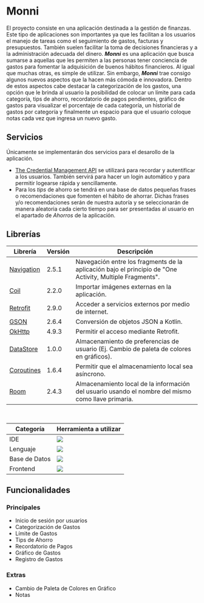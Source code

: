 # Monni
El proyecto consiste en una aplicación destinada a la gestión de finanzas. Este tipo de aplicaciones son importantes ya que les facilitan a los usuarios el manejo de tareas como el seguimiento de gastos, facturas y presupuestos. También suelen facilitar la toma de decisiones financieras y a la administración adecuada del dinero. ___Monni___ es una aplicación que busca sumarse a aquellas que les permiten a las personas tener conciencia de gastos para fomentar la adquisición de buenos hábitos financieros. Al igual que muchas otras, es simple de utilizar. Sin embargo, ___Monni___ trae consigo algunos nuevos aspectos que la hacen más cómoda e innovadora. Dentro de estos aspectos cabe destacar la categorización de los gastos, una opción que le brinda al usuario la posibilidad de colocar un límite para cada categoría, tips de ahorro, recordatorio de pagos pendientes, gráfico de gastos para visualizar el porcentaje de cada categoría, un historial de gastos por categoría y finalmente un espacio para que el usuario coloque notas cada vez que ingresa un nuevo gasto.

## Servicios
Únicamente se implementarán dos servicios para el desarollo de la aplicación.
- [The Credential Management API](https://web.dev/security-credential-management/) se utilizará para recordar y autentificar a los usuarios. También servirá para hacer un login automático y para permitir logearse rápida y sencillamente.
- Para los _tips_ de ahorro se tendrá en una base de datos pequeñas frases o recomendaciones que fomenten el hábito de ahorrar. Dichas frases y/o recomendaciones serán de nuestra autoría y se seleccionarán de manera aleatoria cada cierto tiempo para ser presentadas al usuario en el apartado de _Ahorros_ de la aplicación. 

## Librerías

| Librería     | Versión    | Descripción                                               |
|------------  | -------------  |  -------------                                        |
| [Navigation](https://developer.android.com/guide/navigation/navigation-getting-started) | 2.5.1 | Navegación entre los fragments de la aplicación bajo el principio de "One Activity, Multiple Fragments". |
| [Coil](https://coil-kt.github.io/coil/) | 2.2.0 | Importar imágenes externas en la aplicación. |
| [Retrofit](https://square.github.io/retrofit/) | 2.9.0 | Acceder a servicios externos por medio de internet. |
| [GSON](https://github.com/google/gson/blob/master/UserGuide.md) | 2.6.4 | Conversión de objetos JSON a Kotlin. |
| [OkHttp](https://futurestud.io/tutorials/retrofit-2-log-requests-and-responses) | 4.9.3 | Permitir el acceso mediante Retrofit. |
| [DataStore](https://developer.android.com/topic/libraries/architecture/datastore?hl=es-419) | 1.0.0 | Almacenamiento de preferencias de usuario (Ej. Cambio de paleta de colores en gráficos). |
| [Coroutines](https://developer.android.com/kotlin/coroutines?hl=es-419&gclid=CjwKCAjw7eSZBhB8EiwA60kCWwrUNhtfAPT9YFdGpHYCzslJjl9MMANZbVu2RFohfVNMfL4KrgC2XRoCMq4QAvD_BwE&gclsrc=aw.ds) | 1.6.4 | Permitir que el almacenamiento local sea asíncrono. |
| [Room](https://developer.android.com/training/data-storage/room) | 2.4.3 | Almacenamiento local de la información del usuario usando el nombre del mismo como llave primaria.|

<br>

| Categoría  | Herramienta a utilizar  |
|---|---|
| IDE | <img src="https://img.shields.io/badge/Android%20Studio-3DDC84.svg?style=for-the-badge&logo=Android-Studio&logoColor=white"/> |
| Lenguaje | <img src="https://img.shields.io/badge/Kotlin-7F52FF.svg?style=for-the-badge&logo=Kotlin&logoColor=white"/> |
| Base de Datos | <img src="https://img.shields.io/badge/SQLite-003B57.svg?style=for-the-badge&logo=SQLite&logoColor=white"/> |
| Frontend | <img src="https://img.shields.io/badge/Coil-000000.svg?style=for-the-badge&logo=Coil&logoColor=white"/> |

## Funcionalidades
### Principales
* Inicio de sesión por usuarios
* Categorización de Gastos
* Límite de Gastos
* Tips de Ahorro
* Recordatorio de Pagos
* Gráfico de Gastos
* Registro de Gastos

### Extras
* Cambio de Paleta de Colores en Gráfico
* Notas
